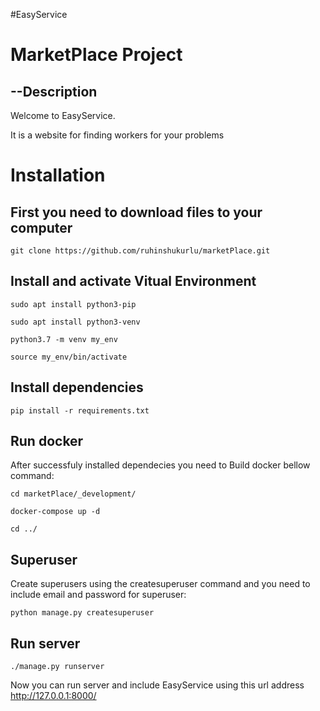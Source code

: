 #EasyService
# MarketPlace Project


## --Description

Welcome to EasyService.

It is a website for finding workers for your problems
# Installation

## First you need to download files to your computer

```
git clone https://github.com/ruhinshukurlu/marketPlace.git
```

## Install and activate Vitual Environment

```
sudo apt install python3-pip
```
```
sudo apt install python3-venv
```
```
python3.7 -m venv my_env
```
```
source my_env/bin/activate
```

## Install dependencies 

```
pip install -r requirements.txt

```

## Run docker

After successfuly installed dependecies you need to Build docker bellow command:

```
cd marketPlace/_development/
```
```
docker-compose up -d
```
```
cd ../
```

## Superuser

Create superusers using the createsuperuser command and you need to include email and password for superuser:

```
python manage.py createsuperuser
```

## Run server

```
./manage.py runserver
```

Now you can run server and include EasyService using this url address http://127.0.0.1:8000/

